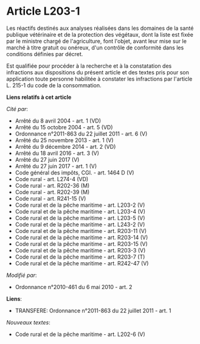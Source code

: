 # Article L203-1

Les réactifs destinés aux analyses réalisées dans les domaines de la santé publique vétérinaire et de la protection des
végétaux, dont la liste est fixée par le ministre chargé de l'agriculture, font l'objet, avant leur mise sur le marché à
titre gratuit ou onéreux, d'un contrôle de conformité dans les conditions définies par décret. 

Est qualifiée pour procéder à la recherche et à la constatation des infractions aux dispositions du présent article et des
textes pris pour son application toute personne habilitée à constater les infractions par l'article L. 215-1 du code de la
consommation.

**Liens relatifs à cet article**

_Cité par_:

  - Arrêté du 8 avril 2004 - art. 1 (VD)
  - Arrêté du 15 octobre 2004 - art. 5 (VD)
  - Ordonnance n°2011-863 du 22 juillet 2011 - art. 6 (V)
  - Arrêté du 25 novembre 2013 - art. 1 (V)
  - Arrêté du 9 décembre 2014 - art. 2 (VD)
  - Arrêté du 18 avril 2016 - art. 3 (V)
  - Arrêté du 27 juin 2017 (V)
  - Arrêté du 27 juin 2017 - art. 1 (V)
  - Code général des impôts, CGI. - art. 1464 D (V)
  - Code rural - art. L274-4 (VD)
  - Code rural - art. R202-36 (M)
  - Code rural - art. R202-39 (M)
  - Code rural - art. R241-15 (V)
  - Code rural et de la pêche maritime - art. L203-2 (V)
  - Code rural et de la pêche maritime - art. L203-4 (V)
  - Code rural et de la pêche maritime - art. L203-5 (V)
  - Code rural et de la pêche maritime - art. L243-2 (V)
  - Code rural et de la pêche maritime - art. R203-11 (V)
  - Code rural et de la pêche maritime - art. R203-14 (V)
  - Code rural et de la pêche maritime - art. R203-15 (V)
  - Code rural et de la pêche maritime - art. R203-3 (V)
  - Code rural et de la pêche maritime - art. R203-7 (T)
  - Code rural et de la pêche maritime - art. R242-47 (V)

_Modifié par_:

  - Ordonnance n°2010-461 du 6 mai 2010 - art. 2

**Liens**:

  - TRANSFERE: Ordonnance n°2011-863 du 22 juillet 2011 - art. 1

_Nouveaux textes_:

  - Code rural et de la pêche maritime - art. L202-6 (V)
